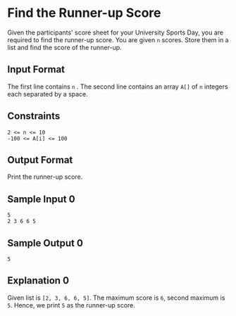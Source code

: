 # Find the Runner-up Score

Given the participants' score sheet for your University Sports Day, you are required to find the runner-up score. You are given `n` scores. Store them in a list and find the score of the runner-up.

## Input Format

The first line contains `n` . The second line contains an array `A[]` of `n` integers each separated by a space.

## Constraints

```
2 <= n <= 10
-100 <= A[i] <= 100
```

## Output Format

Print the runner-up score.

## Sample Input 0

```
5
2 3 6 6 5
```

## Sample Output 0

```
5
```

## Explanation 0

Given list is `[2, 3, 6, 6, 5]`. The maximum score is `6`, second maximum is `5`. Hence, we print `5` as the runner-up score.
